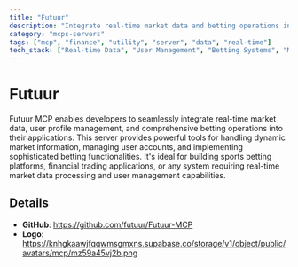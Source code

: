 ```yaml
---
title: "Futuur"
description: "Integrate real-time market data and betting operations into applications."
category: "mcps-servers"
tags: ["mcp", "finance", "utility", "server", "data", "real-time"]
tech_stack: ["Real-time Data", "User Management", "Betting Systems", "Market Analytics"]
---
```


# Futuur

Futuur MCP enables developers to seamlessly integrate real-time market data, user profile management, and comprehensive betting operations into their applications. This server provides powerful tools for handling dynamic market information, managing user accounts, and implementing sophisticated betting functionalities. It's ideal for building sports betting platforms, financial trading applications, or any system requiring real-time market data processing and user management capabilities.

## Details

- **GitHub**: https://github.com/futuur/Futuur-MCP
- **Logo**: https://knhgkaawjfqqwmsgmxns.supabase.co/storage/v1/object/public/avatars/mcp/mz59a45vj2b.png
